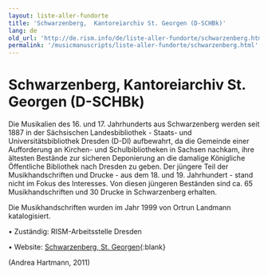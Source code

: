 ```yaml
---
layout: liste-aller-fundorte
title: 'Schwarzenberg,  Kantoreiarchiv St. Georgen (D-SCHBk)'
lang: de
old_url: 'http://de.rism.info/de/liste-aller-fundorte/schwarzenberg.html'
permalink: '/musicmanuscripts/liste-aller-fundorte/schwarzenberg.html'
---
```



# Schwarzenberg,  Kantoreiarchiv St. Georgen (D-SCHBk)

Die Musikalien des 16. und 17. Jahrhunderts aus Schwarzenberg werden seit 1887 in der Sächsischen Landesbibliothek - Staats- und Universitätsbibliothek Dresden (D-Dl) aufbewahrt, da die Gemeinde einer Aufforderung an Kirchen- und Schulbibliotheken in Sachsen nachkam, ihre ältesten Bestände zur sicheren Deponierung an die damalige Königliche Öffentliche Bibliothek nach Dresden zu geben. Der jüngere Teil der Musikhandschriften und Drucke - aus dem 18. und 19. Jahrhundert - stand nicht im Fokus des Interesses. Von diesen jüngeren Beständen sind ca. 65 Musikhandschriften und 30 Drucke in Schwarzenberg erhalten.

Die Musikhandschriften wurden im Jahr 1999 von Ortrun Landmann katalogisiert.

• Zuständig: RISM-Arbeitsstelle Dresden

• Website: [Schwarzenberg, St. Georgen](https://www.st-georgen-schwarzenberg.de/ "Opens external link in new window"){:blank}

(Andrea Hartmann, 2011)

